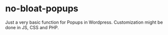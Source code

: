 # no-bloat-popups
Just a very basic function for Popups in Wordpress. Customization might be done in JS, CSS and PHP.
